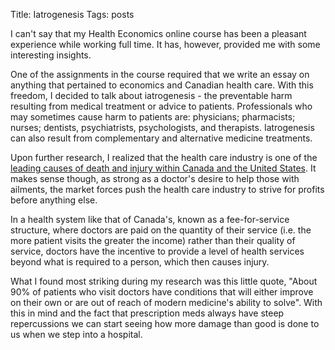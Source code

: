 Title: Iatrogenesis
Tags: posts

I can't say that my Health Economics online course has been a pleasant
experience while working full time. It has, however, provided me with some
interesting insights.



One of the assignments in the course required that we write an essay on
anything that pertained to economics and Canadian health care. With this
freedom, I decided to talk about iatrogenesis - the preventable harm resulting
from medical treatment or advice to patients. Professionals who may sometimes
cause harm to patients are: physicians; pharmacists; nurses; dentists,
psychiatrists, psychologists, and therapists. Iatrogenesis can also result
from complementary and alternative medicine treatments.



Upon further research, I realized that the health care industry is one of the
[leading causes of death and injury within Canada and the United
States](http://www.whale.to/a/null9.html). It makes sense though, as strong as
a doctor's desire to help those with ailments, the market forces push the
health care industry to strive for profits before anything else.



In a health system like that of Canada's, known as a fee-for-service
structure, where doctors are paid on the quantity of their service (i.e. the
more patient visits the greater the income) rather than their quality of
service, doctors have the incentive to provide a level of health services
beyond what is required to a person, which then causes injury.



What I found most striking during my research was this little quote, "About
90% of patients who visit doctors have conditions that will either improve on
their own or are out of reach of modern medicine's ability to solve". With
this in mind and the fact that prescription meds always have steep
repercussions we can start seeing how more damage than good is done to us when
we step into a hospital.

